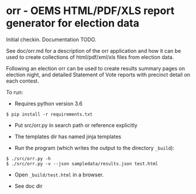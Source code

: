 # orr - OEMS HTML/PDF/XLS report generator for election data

Initial checkin. Documentation TODO.

See doc/orr.md for a description of the orr application
and how it can be used to create collections of html/pdf/xml/xls
files from election data.

Following an election orr can be used to create results summary
pages on election night, and detailed Statement of Vote reports
with precinct detail on each contest.

To run:

* Requires python version 3.6

```
$ pip install -r requirements.txt
```

* Put src/orr.py in search path or reference explicitly

* The templates dir has named jinja templates

* Run the program (which writes the output to the directory `_build`):

```
$ ./src/orr.py -h
$ ./src/orr.py -v --json sampledata/results.json test.html
```

* Open `_build/test.html` in a browser.

* See doc dir
